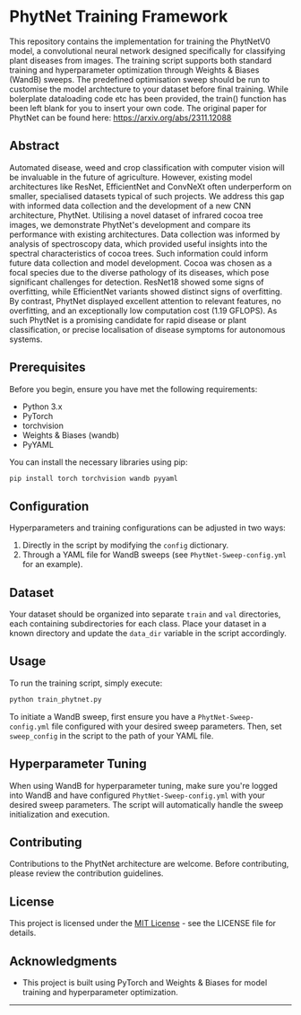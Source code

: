 
# PhytNet Training Framework

This repository contains the implementation for training the PhytNetV0 model, a convolutional neural network designed specifically for classifying plant diseases from images. The training script supports both standard training and hyperparameter optimization through Weights & Biases (WandB) sweeps. The predefined optimisation sweep should be run to customise the model archtecture to your dataset before final training. While bolerplate dataloading code etc has been provided, the train() function has been left blank for you to insert your own code.
The original paper for PhytNet can be found here: https://arxiv.org/abs/2311.12088

## Abstract

Automated disease, weed and crop classification with computer vision will be invaluable in the future of agriculture. However, existing model architectures like ResNet, EfficientNet and ConvNeXt often underperform on smaller, specialised datasets typical of such projects. We address this gap with informed data collection and the development of a new CNN architecture, PhytNet. Utilising a novel dataset of infrared cocoa tree images, we demonstrate PhytNet's development and compare its performance with existing architectures. Data collection was informed by analysis of spectroscopy data, which provided useful insights into the spectral characteristics of cocoa trees. Such information could inform future data collection and model development. Cocoa was chosen as a focal species due to the diverse pathology of its diseases, which pose significant challenges for detection. ResNet18 showed some signs of overfitting, while EfficientNet variants showed distinct signs of overfitting. By contrast, PhytNet displayed excellent attention to relevant features, no overfitting, and an exceptionally low computation cost (1.19 GFLOPS). As such PhytNet is a promising candidate for rapid disease or plant classification, or precise localisation of disease symptoms for autonomous systems.

## Prerequisites

Before you begin, ensure you have met the following requirements:

- Python 3.x
- PyTorch
- torchvision
- Weights & Biases (wandb)
- PyYAML

You can install the necessary libraries using pip:

```bash
pip install torch torchvision wandb pyyaml
```

## Configuration

Hyperparameters and training configurations can be adjusted in two ways:

1. Directly in the script by modifying the `config` dictionary.
2. Through a YAML file for WandB sweeps (see `PhytNet-Sweep-config.yml` for an example).

## Dataset

Your dataset should be organized into separate `train` and `val` directories, each containing subdirectories for each class. Place your dataset in a known directory and update the `data_dir` variable in the script accordingly.

## Usage

To run the training script, simply execute:

```bash
python train_phytnet.py
```

To initiate a WandB sweep, first ensure you have a `PhytNet-Sweep-config.yml` file configured with your desired sweep parameters. Then, set `sweep_config` in the script to the path of your YAML file.

## Hyperparameter Tuning

When using WandB for hyperparameter tuning, make sure you're logged into WandB and have configured `PhytNet-Sweep-config.yml` with your desired sweep parameters. The script will automatically handle the sweep initialization and execution.

## Contributing

Contributions to the PhytNet architecture are welcome. Before contributing, please review the contribution guidelines.

## License

This project is licensed under the [MIT License](LICENSE) - see the LICENSE file for details.

## Acknowledgments

- This project is built using PyTorch and Weights & Biases for model training and hyperparameter optimization.

---
